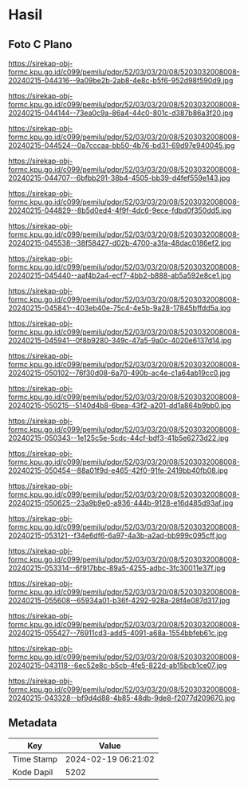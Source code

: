 # Hasil

## Foto C Plano

https://sirekap-obj-formc.kpu.go.id/c099/pemilu/pdpr/52/03/03/20/08/5203032008008-20240215-044316--9a09be2b-2ab8-4e8c-b5f6-952d98f590d9.jpg

https://sirekap-obj-formc.kpu.go.id/c099/pemilu/pdpr/52/03/03/20/08/5203032008008-20240215-044144--73ea0c9a-86a4-44c0-801c-d387b86a3f20.jpg

https://sirekap-obj-formc.kpu.go.id/c099/pemilu/pdpr/52/03/03/20/08/5203032008008-20240215-044524--0a7cccaa-bb50-4b76-bd31-69d97e940045.jpg

https://sirekap-obj-formc.kpu.go.id/c099/pemilu/pdpr/52/03/03/20/08/5203032008008-20240215-044707--6bfbb291-38b4-4505-bb39-d4fef559e143.jpg

https://sirekap-obj-formc.kpu.go.id/c099/pemilu/pdpr/52/03/03/20/08/5203032008008-20240215-044829--8b5d0ed4-4f9f-4dc6-9ece-fdbd0f350dd5.jpg

https://sirekap-obj-formc.kpu.go.id/c099/pemilu/pdpr/52/03/03/20/08/5203032008008-20240215-045538--38f58427-d02b-4700-a3fa-48dac0186ef2.jpg

https://sirekap-obj-formc.kpu.go.id/c099/pemilu/pdpr/52/03/03/20/08/5203032008008-20240215-045440--aaf4b2a4-ecf7-4bb2-b888-ab5a592e8ce1.jpg

https://sirekap-obj-formc.kpu.go.id/c099/pemilu/pdpr/52/03/03/20/08/5203032008008-20240215-045841--403eb40e-75c4-4e5b-9a28-17845bffdd5a.jpg

https://sirekap-obj-formc.kpu.go.id/c099/pemilu/pdpr/52/03/03/20/08/5203032008008-20240215-045941--0f8b9280-349c-47a5-9a0c-4020e6137d14.jpg

https://sirekap-obj-formc.kpu.go.id/c099/pemilu/pdpr/52/03/03/20/08/5203032008008-20240215-050102--76f30d08-6a70-490b-ac4e-c1a64ab19cc0.jpg

https://sirekap-obj-formc.kpu.go.id/c099/pemilu/pdpr/52/03/03/20/08/5203032008008-20240215-050215--5140d4b8-6bea-43f2-a201-dd1a864b9bb0.jpg

https://sirekap-obj-formc.kpu.go.id/c099/pemilu/pdpr/52/03/03/20/08/5203032008008-20240215-050343--1e125c5e-5cdc-44cf-bdf3-41b5e6273d22.jpg

https://sirekap-obj-formc.kpu.go.id/c099/pemilu/pdpr/52/03/03/20/08/5203032008008-20240215-050454--88a01f9d-e465-42f0-91fe-2419bb40fb08.jpg

https://sirekap-obj-formc.kpu.go.id/c099/pemilu/pdpr/52/03/03/20/08/5203032008008-20240215-050625--23a9b9e0-a936-444b-9128-e16d485d93af.jpg

https://sirekap-obj-formc.kpu.go.id/c099/pemilu/pdpr/52/03/03/20/08/5203032008008-20240215-053121--f34e6df6-6a97-4a3b-a2ad-bb999c095cff.jpg

https://sirekap-obj-formc.kpu.go.id/c099/pemilu/pdpr/52/03/03/20/08/5203032008008-20240215-053314--6f917bbc-89a5-4255-adbc-3fc30011e37f.jpg

https://sirekap-obj-formc.kpu.go.id/c099/pemilu/pdpr/52/03/03/20/08/5203032008008-20240215-055608--65934a01-b36f-4292-928a-28f4e087d317.jpg

https://sirekap-obj-formc.kpu.go.id/c099/pemilu/pdpr/52/03/03/20/08/5203032008008-20240215-055427--76911cd3-add5-4091-a68a-1554bbfeb61c.jpg

https://sirekap-obj-formc.kpu.go.id/c099/pemilu/pdpr/52/03/03/20/08/5203032008008-20240215-043118--6ec52e8c-b5cb-4fe5-822d-ab15bcb1ce07.jpg

https://sirekap-obj-formc.kpu.go.id/c099/pemilu/pdpr/52/03/03/20/08/5203032008008-20240215-043328--bf9d4d88-4b85-48db-9de8-f2077d209670.jpg


## Metadata

| Key        | Value               |
| ---------- | ------------------- |
| Time Stamp | 2024-02-19 06:21:02 |
| Kode Dapil | 5202                |



